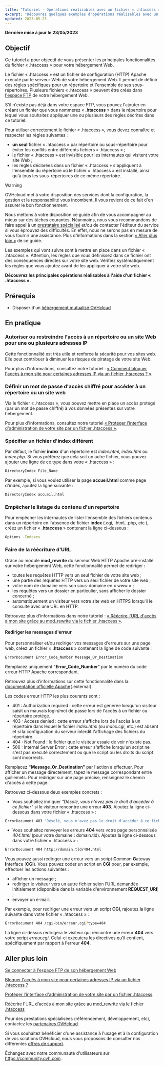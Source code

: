 ```yaml
---
title: "Tutoriel - Opérations réalisables avec un fichier « .htaccess »"
excerpt: "Découvrez quelques exemples d'opérations réalisables avec un fichier « .htaccess »"
updated: 2023-05-23
---
```


**Dernière mise à jour le 23/05/2023**

## Objectif

Ce tutoriel a pour objectif de vous présenter les principales fonctionnalités du fichier « .htaccess » pour votre hébergement Web.

Le fichier « .htaccess » est un fichier de configuration (HTTP) Apache exécuté par le serveur Web de votre hébergement Web. Il permet de définir des règles spécifiques pour un répertoire et l'ensemble de ses sous-répertoires. Plusieurs fichiers « .htaccess » peuvent être créés dans [l'espace FTP](/pages/web/hosting/ftp_connection/) de votre hébergement Web. 

S'il n'existe pas déjà dans votre espace FTP, vous pouvez l'ajouter en créant un fichier que vous nommerez « **.htaccess** » dans le répertoire pour lequel vous souhaitez appliquer une ou plusieurs des règles décrites dans ce tutoriel.

Pour utiliser correctement le fichier « .htaccess », vous devez connaître et respecter les règles suivantes : 

- **un seul** fichier « .htaccess » par répertoire ou sous-répertoire pour éviter les conflits entre différents fichiers « .htaccess » ;
- le fichier « .htaccess » est invisible pour les internautes qui visitent votre site Web ;
- les règles déclarées dans un fichier « .htaccess » s'appliquent à l'ensemble du répertoire où le fichier « .htaccess » est installé, ainsi qu'à tous les sous-répertoires de ce même répertoire.

> [!warning]
>
> OVHcloud met à votre disposition des services dont la configuration, la gestion et la responsabilité vous incombent. Il vous revient de ce fait d'en assurer le bon fonctionnement.
> 
> Nous mettons à votre disposition ce guide afin de vous accompagner au mieux sur des tâches courantes. Néanmoins, nous vous recommandons de faire appel à un [prestataire spécialisé](https://partner.ovhcloud.com/fr/directory/) et/ou de contacter l'éditeur du service si vous éprouvez des difficultés. En effet, nous ne serons pas en mesure de vous fournir une assistance. Plus d'informations dans la section [« Aller plus loin »](#go-further) de ce guide.
>
> Les exemples qui vont suivre sont à mettre en place dans un fichier « .htaccess ». Attention, les règles que vous définissez dans ce fichier ont des conséquences directes sur votre site web. Vérifiez systématiquement les règles que vous ajoutez avant de les appliquer à votre site web. 
> 

**Découvrez les principales opérations réalisables à l'aide d'un fichier « .htaccess ».**

## Prérequis

- Disposer d'un [hébergement mutualisé OVHcloud](https://www.ovhcloud.com/fr/web-hosting/)

## En pratique

### Autoriser ou restreindre l'accès à un répertoire ou un site Web pour une ou plusieurs adresses IP

Cette fonctionnalité est très utile et renforce la sécurité pour vos sites web. Elle peut contribuer à diminuer les risques de piratage de votre site Web.

Pour plus d'informations, consultez notre tutoriel : [« Comment bloquer l'accès à mon site pour certaines adresses IP via un fichier .htaccess ? »](/pages/web/hosting/htaccess_how_to_block_a_specific_ip_address_from_accessing_your_website/).

### Définir un mot de passe d'accès chiffré pour accéder à un répertoire ou un site web

Via le fichier « .htaccess », vous pouvez mettre en place un accès protégé (par un mot de passe chiffré) à vos données présentes sur votre hébergement.

Pour plus d'informations, consultez notre tutoriel [« Protéger l'interface d'administration de votre site par un fichier .htaccess »](/pages/web/hosting/htaccess_protect_directory_by_password/).

### Spécifier un fichier d'index différent

Par défaut, le fichier **index** d'un répertoire est *index.html*, *index.htm* ou *index.php*. Si vous préférez que cela soit un autre fichier, vous pouvez ajouter une ligne de ce type dans votre « .htaccess » :

```bash
DirectoryIndex File_Name
```

Par exemple, si vous voulez utiliser la page **accueil.html** comme page d'index, ajoutez la ligne suivante :

```bash
DirectoryIndex accueil.html
```

### Empêcher le listage du contenu d'un repertoire

Pour empêcher les internautes de lister l'ensemble des fichiers contenus dans un répertoire en l'absence de fichier **index** (.cgi, .html, .php, etc.), créez un fichier « **.htaccess** » contenant la ligne ci-dessous :

```bash
Options -Indexes
```

### Faire de la réécriture d'URL

Grâce au module **mod_rewrite** du serveur Web HTTP Apache pré-installé sur votre hébergement Web, cette fonctionnalité permet de rediriger :

- toutes les requêtes HTTP vers un seul fichier de votre site web ;
- une partie des requêtes HTTP vers un seul fichier de votre site web ;
- votre nom de domaine vers son sous-domaine en « www » ;
- les requêtes vers un dossier en particulier, sans afficher le dossier concerné ;
- automatiquement un visiteur vers votre site web en HTTPS lorsqu'il le consulte avec une URL en HTTP.

Retrouvez plus d'informations dans notre tutoriel : [« Réécrire l'URL d'accès à mon site grâce au mod_rewrite via le fichier .htaccess »](/pages/web/hosting/htaccess_url_rewriting_using_mod_rewrite/).

#### Rediriger les messages d'erreur

Pour personnaliser et/ou rediriger vos messages d'erreurs sur une page web, créez un fichier « **.htaccess** » contenant la ligne de code suivante :

```bash
ErrorDocument Error_Code_Number Message_Or_Destination
```

Remplacez uniquement "**Error_Code_Number**" par le numéro du code erreur HTTP Apache correspondant. 

Retrouvez plus d'informations sur cette fonctionnalité dans la [documentation officielle Apache](https://httpd.apache.org/docs/trunk/fr/custom-error.html){.external}.

Les codes erreur HTTP les plus courants sont :

- 401 : Authorization required : cette erreur est générée lorsqu'un visiteur saisit un mauvais login/mot de passe lors de l'accès à un fichier ou répertoire protégé.
- 403 : Access denied : cette erreur s'affiche lors de l'accès à un répertoire dans lequel le fichier *index.html* (ou *index.cgi*, etc.) est absent et si la configuration du serveur interdit l'affichage des fichiers du répertoire.
- 404 : Not Found : le fichier que le visiteur essaie de voir n'existe pas.
- 500 : Internal Server Error : cette erreur s'affiche lorsqu'un script ne s'est pas exécuté correctement ou que le script ou les droits du script sont incorrects.

Remplacez **"Message_Or_Destination"** par l'action à effectuer. Pour afficher un message directement, tapez le message correspondant entre guillemets. Pour rediriger sur une page précise, renseignez le chemin d'accès à cette page. 

Retrouvez ci-dessous deux exemples concrets :

- Vous souhaitez indiquer *"Désolé, vous n'avez pas le droit d'accéder à ce fichier"* si le visiteur rencontre une erreur **403**. Ajoutez la ligne ci-dessous dans votre fichier « .htaccess » :

```bash
ErrorDocument 403 "Désolé, vous n'avez pas le droit d'accéder à ce fichier"
```

- Vous souhaitez renvoyer les erreurs **404** vers votre page personnalisée *404.html* (pour votre domaine : domain.tld). Ajoutez la ligne ci-dessous dans votre fichier « .htaccess » :

```bash
ErrorDocument 404 http://domain.tld/404.html
```

Vous pouvez aussi rediriger une erreur vers un script **C**ommon **G**ateway **I**nterface (**CGI**). Vous pouvez coder un script en **CGI** pour, par exemple, effectuer les actions suivantes :
 
- afficher un message ;
- rediriger le visiteur vers un autre fichier selon l'URL demandée initialement (disponible dans la variable d'environnement **REQUEST_URI**) ;
- envoyer un e-mail.

Par exemple, pour rediriger une erreur vers un script **CGI**, rajoutez la ligne suivante dans votre fichier « .htaccess » :

```bash
ErrorDocument 404 /cgi-bin/erreur.cgi?type=404
```

La ligne ci-dessus redirigera le visiteur qui rencontre une erreur **404** vers votre script *erreur.cgi*. Celui-ci exécutera les directives qu'il contient, spécifiquement par rapport à l'erreur **404**.

## Aller plus loin <a name="go-further"></a>

[Se connecter à l'espace FTP de son hébergement Web](/pages/web/hosting/ftp_connection/)

[Bloquer l'accès à mon site pour certaines adresses IP via un fichier .htaccess ?](/pages/web/hosting/htaccess_how_to_block_a_specific_ip_address_from_accessing_your_website/)

[Protéger l'interface d'administration de votre site par un fichier .htaccess](/pages/web/hosting/htaccess_protect_directory_by_password/)

[Réécrire l'URL d'accès à mon site grâce au mod_rewrite via le fichier .htaccess](/pages/web/hosting/htaccess_url_rewriting_using_mod_rewrite/)

Pour des prestations spécialisées (référencement, développement, etc), contactez les [partenaires OVHcloud](https://partner.ovhcloud.com/fr/directory/).

Si vous souhaitez bénéficier d'une assistance à l'usage et à la configuration de vos solutions OVHcloud, nous vous proposons de consulter nos différentes [offres de support](https://www.ovhcloud.com/fr/support-levels/).

Échangez avec notre communauté d'utilisateurs sur <https://community.ovh.com>.
